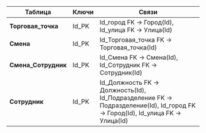 | Таблица | Ключи | Связи |
|---|---|---|
| **Торговая_точка** | Id_PK | Id_город FK → Город(Id), Id_улица FK → Улица(Id) |
| **Смена** | Id_PK | Id_Торговая_точка FK → Торговая_точка(Id) |
| **Смена_Сотрудник** | Id_PK | Id_Смена FK → Смена(Id), Id_Сотрудник FK → Сотрудник(Id) |
| **Сотрудник** | Id_PK | Id_Должность FK → Должность(Id), Id_Подразделение FK → Подразделение(Id), Id_город FK → Город(Id), Id_улица FK → Улица(Id) |

